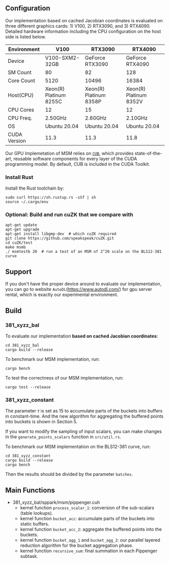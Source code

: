 ## Configuration

Our implementation based on cached Jacobian coordinates is evaluated on three different graphics cards: 1) V100, 2) RTX3090, and 3) RTX4090. Detailed hardware information including the CPU configuration on the host side is listed below.

| Environment  | V100                   | RTX3090                | RTX4090                |
| ------------ | ---------------------- | ---------------------- | ---------------------- |
| Device       | V100-SXM2-32GB         | GeForce RTX3090        | GeForce RTX4090        |
| SM Count     | 80                     | 82                     | 128                    |
| Core Count   | 5120                   | 10496                  | 16384                  |
| Host(CPU)    | Xeon(R) Platinum 8255C | Xeon(R) Platinum 8358P | Xeon(R) Platinum 8352V |
| CPU Cores    | 12                     | 15                     | 12                     |
| CPU Freq.    | 2.50GHz                | 2.60GHz                | 2.10GHz                |
| OS           | Ubuntu 20.04           | Ubuntu 20.04           | Ubuntu 20.04           |
| CUDA Version | 11.3                   | 11.3                   | 11.8                   |

Our GPU Implemetation of MSM relies on [`CUB`](https://nvlabs.github.io/cub/), which provides state-of-the-art, reusable software components for every layer of the CUDA programming model. By default, CUB is included in the CUDA Toolkit.

### Install Rust

Install the Rust toolchain by:

```shell
sudo curl https://sh.rustup.rs -sSf | sh
source ~/.cargo/env
```

### Optional: Build and run cuZK that we compare with

```shell
apt-get update
apt-get upgrade
apt-get install libgmp-dev	# which cuZK required
git clone https://github.com/speakspeak/cuZK.git
cd cuZK/test
make msmb
./ msmtestb 20	# run a test of an MSM of 2^20 scale on the BLS12-381 curve
```

## Support

If you don't have the proper device around to evaluate our implementation, you can go to website `AutoDL`(https://www.autodl.com/) for gpu server rental, which is exactly our experimental environment.

## Build

### 381_xyzz_bal

To evaluate our implementation **based on cached Jacobian coordinates**:

```shell
cd 381_xyzz_bal
cargo build --release
```

To benchmark our MSM implementation, run:

```shell
cargo bench
```

To test the correctness of our MSM implementation, run:

```shell
cargo test --release
```

### 381_xyzz_constant

The parameter $\tau$ is set as $15$ to accumulate parts of the buckets into buffers in constant-time. And the new algorithm for aggregating the buffered points into buckets is shown in Section 5.

If you want to modify the sampling of input scalars, you can make changes in the `generate_points_scalars` function in `src/util.rs`.

To benchmark our MSM implementation on the BLS12-381 curve, run:

```shell
cd 381_xyzz_constant
cargo build --release
cargo bench
```

Then the results should be divided by the parameter `batches`.

## Main Functions

* 381_xyzz_bal/sppark/msm/pippenger.cuh
  * kernel function `process_scalar_1`: conversion of the sub-scalars (table lookups).
  * kernel function `bucket_acc`: accumulate parts of the buckets into static buffers.
  * kernel function `bucket_acc_2`: aggregate the buffered points into the buckets.
  * kernel function `bucket_agg_1` and `bucket_agg_2`: our parallel layered reduction algorithm for the bucket aggregation phase.
  * kernel function `recursive_sum`: final summation in each Pippenger subtask.